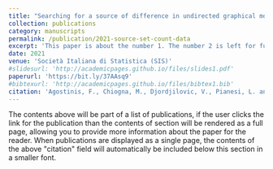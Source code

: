 ```yaml
---
title: "Searching for a source of difference in undirected graphical models for count data: an empirical study"
collection: publications
category: manuscripts
permalink: /publication/2021-source-set-count-data
excerpt: 'This paper is about the number 1. The number 2 is left for future work.'
date: 2021
venue: 'Società Italiana di Statistica (SIS)'
#slidesurl: 'http://academicpages.github.io/files/slides1.pdf'
paperurl: 'https://bit.ly/37AAsq9'
#bibtexurl: 'http://academicpages.github.io/files/bibtex1.bib'
citation: 'Agostinis, F., Chiogna, M., Djordjilovic, V., Pianesi, L. and Romualdi, C. (2021). &quot;Paper Title Number 1.&quot; <i>Journal 1</i>. 1(1).'
---
```

The contents above will be part of a list of publications, if the user clicks the link for the publication than the contents of section will be rendered as a full page, allowing you to provide more information about the paper for the reader. When publications are displayed as a single page, the contents of the above "citation" field will automatically be included below this section in a smaller font.

